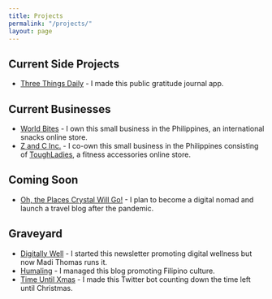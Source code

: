 ```yaml
---
title: Projects
permalink: "/projects/"
layout: page
---
```


## Current Side Projects
* [Three Things Daily](https://threethingsdaily.xyz) - I made this public gratitude journal app.

## Current Businesses
* [World Bites](https://worldbites.ph) - I own this small business in the Philippines, an international snacks online store.
* [Z and C Inc.](https://zandcinc.com) - I co-own this small business in the Philippines consisting of [ToughLadies](https://shoptoughladies.com), a fitness accessories online store.

## Coming Soon
* [Oh, the Places Crystal Will Go!](https://ohtheplacescrystalwillgo.com) - I plan to become a digital nomad and launch a travel blog after the pandemic.

## Graveyard
* [Digitally Well](https://getdigitallywell.com) - I started this newsletter promoting digital wellness but now Madi Thomas runs it.
* [Humaling](https://humaling.com) - I managed this blog promoting Filipino culture.
* [Time Until Xmas](https://twitter.com/time_until_xmas) - I made this Twitter bot counting down the time left until Christmas.